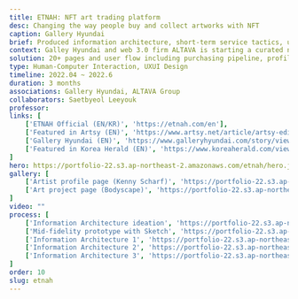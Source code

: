 ```yaml
---
title: ETNAH: NFT art trading platform
desc: Changing the way people buy and collect artworks with NFT
caption: Gallery Hyundai
brief: Produced information architecture, short-term service tactics, user flow and mid-fidelity prototype of an NFT art trading platform ‘ETNAH’, working with business development and back-end, blockchain engineers.
context: Galley Hyundai and web 3.0 firm ALTAVA is starting a curated nft art trading platform.
solution: 20+ pages and user flow including purchasing pipeline, profile page, artist page and marketplace page.
type: Human-Computer Interaction, UXUI Design
timeline: 2022.04 ~ 2022.6
duration: 3 months
associations: Gallery Hyundai, ALTAVA Group
collaborators: Saetbyeol Leeyouk
professor:
links: [
    ['ETNAH Official (EN/KR)', 'https://etnah.com/en'], 
    ['Featured in Artsy (EN)', 'https://www.artsy.net/article/artsy-editorial-6-artists-discover-kiaf-seoul'], 
    ['Gallery Hyundai (EN)', 'https://www.galleryhyundai.com/story/view/20000000225'],
    ['Featured in Korea Herald (EN)', 'https://www.koreaherald.com/view.php?ud=20220213000156']
]
hero: https://portfolio-22.s3.ap-northeast-2.amazonaws.com/etnah/hero.jpg
gallery: [
    ['Artist profile page (Kenny Scharf)', 'https://portfolio-22.s3.ap-northeast-2.amazonaws.com/etnah/g1.jpg'],
    ['Art project page (Bodyscape)', 'https://portfolio-22.s3.ap-northeast-2.amazonaws.com/etnah/g2.jpg'],
]
video: ""                     
process: [
    ['Information Architecture ideation', 'https://portfolio-22.s3.ap-northeast-2.amazonaws.com/etnah/p1.jpg'],
    ['Mid-fidelity prototype with Sketch', 'https://portfolio-22.s3.ap-northeast-2.amazonaws.com/etnah/p2.jpg'],
    ['Information Architecture 1', 'https://portfolio-22.s3.ap-northeast-2.amazonaws.com/etnah/p3.jpg'],
    ['Information Architecture 2', 'https://portfolio-22.s3.ap-northeast-2.amazonaws.com/etnah/p4.jpg'],
    ['Information Architecture 3', 'https://portfolio-22.s3.ap-northeast-2.amazonaws.com/etnah/p5.jpg']
]
order: 10
slug: etnah
---
```

